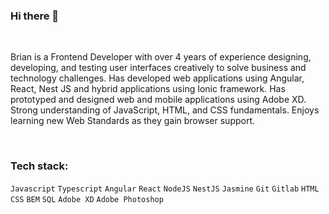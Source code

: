 ### Hi there 👋

<!--
**brianmuturi2/brianmuturi2** is a ✨ _special_ ✨ repository because its `README.md` (this file) appears on your GitHub profile.

Here are some ideas to get you started:

- 🔭 I’m currently working on ...
- 🌱 I’m currently learning ...
- 👯 I’m looking to collaborate on ...
- 🤔 I’m looking for help with ...
- 💬 Ask me about ...
- 📫 How to reach me: ...
- 😄 Pronouns: ...
- ⚡ Fun fact: ...
-->

<br />

<!--<p><img align="right" src="https://github.com/brianmuturi2/brianmuturi2/blob/main/profile-animation.gif" alt="profile-animation" width="200"/></p>-->
<p align="left">Brian is a Frontend Developer with over 4 years of experience designing, developing, and testing user interfaces creatively to solve business and technology challenges.
Has developed web applications using Angular, React, Nest JS and hybrid applications using Ionic framework. Has prototyped and designed web and mobile applications using Adobe XD. Strong understanding of JavaScript, HTML, and CSS fundamentals.
Enjoys learning new Web Standards as they gain browser support.</p>

<br />

<h3 align="left">Tech stack:</h3>


`Javascript` `Typescript` `Angular` `React` `NodeJS` `NestJS` `Jasmine` `Git` `Gitlab` `HTML` `CSS` `BEM` `SQL` `Adobe XD` `Adobe Photoshop`

